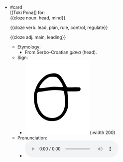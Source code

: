 - #card  
  [[Toki Pona]] for:  
  {{cloze noun. head, mind}}
  
  {{cloze verb. lead, plan, rule, control, regulate}}
  
  {{cloze adj. main, leading}}
	- Etymology:
		- From Serbo-Croatian *glava* (head).
	- Sign:
		- ![Lawa_-_sitelen_pona_in_Sonja_Lang's_handwriting.svg](../assets/Lawa_-_sitelen_pona_in_Sonja_Lang's_handwriting_1657537454046_0.svg){:width 200}
	- Pronunciation:
		- ![](../assets/Toki_Pona_-_jan_Lakuse_-_lawa_1657461014699_0.ogg)